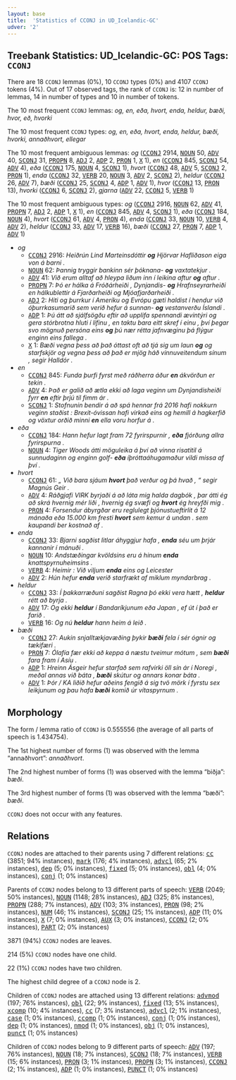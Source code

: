 ```yaml
---
layout: base
title:  'Statistics of CCONJ in UD_Icelandic-GC'
udver: '2'
---
```


## Treebank Statistics: UD_Icelandic-GC: POS Tags: `CCONJ`

There are 18 `CCONJ` lemmas (0%), 10 `CCONJ` types (0%) and 4107 `CCONJ` tokens (4%).
Out of 17 observed tags, the rank of `CCONJ` is: 12 in number of lemmas, 14 in number of types and 10 in number of tokens.

The 10 most frequent `CCONJ` lemmas: <em>og, en, eða, hvort, enda, heldur, bæði, hvor, eð, hvorki</em>

The 10 most frequent `CCONJ` types:  <em>og, en, eða, hvort, enda, heldur, bæði, hvorki, annaðhvort, ellegar</em>

The 10 most frequent ambiguous lemmas: <em>og</em> (<tt><a href="is_gc-pos-CCONJ.html">CCONJ</a></tt> 2914, <tt><a href="is_gc-pos-NOUN.html">NOUN</a></tt> 50, <tt><a href="is_gc-pos-ADV.html">ADV</a></tt> 40, <tt><a href="is_gc-pos-SCONJ.html">SCONJ</a></tt> 31, <tt><a href="is_gc-pos-PROPN.html">PROPN</a></tt> 8, <tt><a href="is_gc-pos-ADJ.html">ADJ</a></tt> 2, <tt><a href="is_gc-pos-ADP.html">ADP</a></tt> 2, <tt><a href="is_gc-pos-PRON.html">PRON</a></tt> 1, <tt><a href="is_gc-pos-X.html">X</a></tt> 1), <em>en</em> (<tt><a href="is_gc-pos-CCONJ.html">CCONJ</a></tt> 845, <tt><a href="is_gc-pos-SCONJ.html">SCONJ</a></tt> 54, <tt><a href="is_gc-pos-ADV.html">ADV</a></tt> 4), <em>eða</em> (<tt><a href="is_gc-pos-CCONJ.html">CCONJ</a></tt> 175, <tt><a href="is_gc-pos-NOUN.html">NOUN</a></tt> 4, <tt><a href="is_gc-pos-SCONJ.html">SCONJ</a></tt> 1), <em>hvort</em> (<tt><a href="is_gc-pos-CCONJ.html">CCONJ</a></tt> 48, <tt><a href="is_gc-pos-ADV.html">ADV</a></tt> 5, <tt><a href="is_gc-pos-SCONJ.html">SCONJ</a></tt> 2, <tt><a href="is_gc-pos-PRON.html">PRON</a></tt> 1), <em>enda</em> (<tt><a href="is_gc-pos-CCONJ.html">CCONJ</a></tt> 32, <tt><a href="is_gc-pos-VERB.html">VERB</a></tt> 20, <tt><a href="is_gc-pos-NOUN.html">NOUN</a></tt> 3, <tt><a href="is_gc-pos-ADV.html">ADV</a></tt> 2, <tt><a href="is_gc-pos-SCONJ.html">SCONJ</a></tt> 2), <em>heldur</em> (<tt><a href="is_gc-pos-CCONJ.html">CCONJ</a></tt> 26, <tt><a href="is_gc-pos-ADV.html">ADV</a></tt> 7), <em>bæði</em> (<tt><a href="is_gc-pos-CCONJ.html">CCONJ</a></tt> 25, <tt><a href="is_gc-pos-SCONJ.html">SCONJ</a></tt> 4, <tt><a href="is_gc-pos-ADP.html">ADP</a></tt> 1, <tt><a href="is_gc-pos-ADV.html">ADV</a></tt> 1), <em>hvor</em> (<tt><a href="is_gc-pos-CCONJ.html">CCONJ</a></tt> 13, <tt><a href="is_gc-pos-PRON.html">PRON</a></tt> 13), <em>hvorki</em> (<tt><a href="is_gc-pos-CCONJ.html">CCONJ</a></tt> 6, <tt><a href="is_gc-pos-SCONJ.html">SCONJ</a></tt> 2), <em>gjarna</em> (<tt><a href="is_gc-pos-ADV.html">ADV</a></tt> 22, <tt><a href="is_gc-pos-CCONJ.html">CCONJ</a></tt> 5, <tt><a href="is_gc-pos-VERB.html">VERB</a></tt> 1)

The 10 most frequent ambiguous types:  <em>og</em> (<tt><a href="is_gc-pos-CCONJ.html">CCONJ</a></tt> 2916, <tt><a href="is_gc-pos-NOUN.html">NOUN</a></tt> 62, <tt><a href="is_gc-pos-ADV.html">ADV</a></tt> 41, <tt><a href="is_gc-pos-PROPN.html">PROPN</a></tt> 7, <tt><a href="is_gc-pos-ADJ.html">ADJ</a></tt> 2, <tt><a href="is_gc-pos-ADP.html">ADP</a></tt> 1, <tt><a href="is_gc-pos-X.html">X</a></tt> 1), <em>en</em> (<tt><a href="is_gc-pos-CCONJ.html">CCONJ</a></tt> 845, <tt><a href="is_gc-pos-ADV.html">ADV</a></tt> 4, <tt><a href="is_gc-pos-SCONJ.html">SCONJ</a></tt> 1), <em>eða</em> (<tt><a href="is_gc-pos-CCONJ.html">CCONJ</a></tt> 184, <tt><a href="is_gc-pos-NOUN.html">NOUN</a></tt> 4), <em>hvort</em> (<tt><a href="is_gc-pos-CCONJ.html">CCONJ</a></tt> 61, <tt><a href="is_gc-pos-ADV.html">ADV</a></tt> 4, <tt><a href="is_gc-pos-PRON.html">PRON</a></tt> 4), <em>enda</em> (<tt><a href="is_gc-pos-CCONJ.html">CCONJ</a></tt> 33, <tt><a href="is_gc-pos-NOUN.html">NOUN</a></tt> 10, <tt><a href="is_gc-pos-VERB.html">VERB</a></tt> 4, <tt><a href="is_gc-pos-ADV.html">ADV</a></tt> 2), <em>heldur</em> (<tt><a href="is_gc-pos-CCONJ.html">CCONJ</a></tt> 33, <tt><a href="is_gc-pos-ADV.html">ADV</a></tt> 17, <tt><a href="is_gc-pos-VERB.html">VERB</a></tt> 16), <em>bæði</em> (<tt><a href="is_gc-pos-CCONJ.html">CCONJ</a></tt> 27, <tt><a href="is_gc-pos-PRON.html">PRON</a></tt> 7, <tt><a href="is_gc-pos-ADP.html">ADP</a></tt> 1, <tt><a href="is_gc-pos-ADV.html">ADV</a></tt> 1)


* <em>og</em>
  * <tt><a href="is_gc-pos-CCONJ.html">CCONJ</a></tt> 2916: <em>Heiðrún Lind Marteinsdóttir <b>og</b> Hjörvar Hafliðason eiga von á barni .</em>
  * <tt><a href="is_gc-pos-NOUN.html">NOUN</a></tt> 62: <em>Þannig tryggir bankinn sér þóknana- <b>og</b> vaxtatekjur .</em>
  * <tt><a href="is_gc-pos-ADV.html">ADV</a></tt> 41: <em>Við erum alltaf að hleypa liðum inn í leikina aftur <b>og</b> aftur .</em>
  * <tt><a href="is_gc-pos-PROPN.html">PROPN</a></tt> 7: <em>Þó er hálka á Fróðárheiði , Dynjandis- <b>og</b> Hrafnseyrarheiði en hálkublettir á Fjarðarheiði og Mjóafjarðarheiði .</em>
  * <tt><a href="is_gc-pos-ADJ.html">ADJ</a></tt> 2: <em>Hiti og þurrkur í Ameríku og Evrópu gæti haldist í hendur við óþurrkasumarið sem verið hefur á sunnan- <b>og</b> vestanverðu Íslandi .</em>
  * <tt><a href="is_gc-pos-ADP.html">ADP</a></tt> 1: <em>Þú átt að sjálfsögðu eftir að upplifa spennandi ævintýri og gera stórbrotna hluti í lífinu , en taktu bara eitt skref í einu , því þegar svo mögnuð persóna eins <b>og</b> þú nær rétta jafnvæginu þá flýgur enginn eins fallega .</em>
  * <tt><a href="is_gc-pos-X.html">X</a></tt> 1: <em>Bæði vegna þess að það óttast oft að tjá sig um laun <b>og</b> og starfskjör og vegna þess að það er mjög háð vinnuveitendum sínum , segir Halldór .</em>
* <em>en</em>
  * <tt><a href="is_gc-pos-CCONJ.html">CCONJ</a></tt> 845: <em>Funda þurfi fyrst með ráðherra áður <b>en</b> ákvörðun er tekin .</em>
  * <tt><a href="is_gc-pos-ADV.html">ADV</a></tt> 4: <em>Það er galið að ætla ekki að laga veginn um Dynjandisheiði fyrr <b>en</b> eftir þrjú til fimm ár .</em>
  * <tt><a href="is_gc-pos-SCONJ.html">SCONJ</a></tt> 1: <em>Stofnunin bendir á að spá hennar frá 2016 hafi nokkurn veginn staðist : Brexit-óvissan hafi virkað eins og hemill á hagkerfið og vöxtur orðið minni <b>en</b> ella voru horfur á .</em>
* <em>eða</em>
  * <tt><a href="is_gc-pos-CCONJ.html">CCONJ</a></tt> 184: <em>Hann hefur lagt fram 72 fyrirspurnir , <b>eða</b> fjórðung allra fyrirspurna .</em>
  * <tt><a href="is_gc-pos-NOUN.html">NOUN</a></tt> 4: <em>Tiger Woods átti möguleika á því að vinna risatitil á sunnudaginn og enginn golf- <b>eða</b> íþróttaáhugamaður vildi missa af því .</em>
* <em>hvort</em>
  * <tt><a href="is_gc-pos-CCONJ.html">CCONJ</a></tt> 61: <em>„ Við bara sjáum <b>hvort</b> það verður og þá hvað , “ segir Magnús Geir .</em>
  * <tt><a href="is_gc-pos-ADV.html">ADV</a></tt> 4: <em>Ráðgjafi VIRK byrjaði á að láta mig halda dagbók , þar átti ég að skrá hvernig mér liði , hvernig ég svæfi og <b>hvort</b> ég hreyfði mig .</em>
  * <tt><a href="is_gc-pos-PRON.html">PRON</a></tt> 4: <em>Forsendur ábyrgðar eru reglulegt þjónustueftirlit á 12 mánaða eða 15.000 km fresti <b>hvort</b> sem kemur á undan . sem kaupandi ber kostnað af .</em>
* <em>enda</em>
  * <tt><a href="is_gc-pos-CCONJ.html">CCONJ</a></tt> 33: <em>Bjarni sagðist litlar áhyggjur hafa , <b>enda</b> séu um þrjár kannanir í mánuði .</em>
  * <tt><a href="is_gc-pos-NOUN.html">NOUN</a></tt> 10: <em>Andstæðingar kvöldsins eru á hinum <b>enda</b> knattspyrnuheimsins .</em>
  * <tt><a href="is_gc-pos-VERB.html">VERB</a></tt> 4: <em>Heimir : Við viljum <b>enda</b> eins og Leicester</em>
  * <tt><a href="is_gc-pos-ADV.html">ADV</a></tt> 2: <em>Hún hefur <b>enda</b> verið starfrækt af miklum myndarbrag .</em>
* <em>heldur</em>
  * <tt><a href="is_gc-pos-CCONJ.html">CCONJ</a></tt> 33: <em>Í þakkarræðuni sagðist Ragna þó ekki vera hætt , <b>heldur</b> rétt að byrja .</em>
  * <tt><a href="is_gc-pos-ADV.html">ADV</a></tt> 17: <em>Og ekki <b>heldur</b> í Bandaríkjunum eða Japan , ef út í það er farið .</em>
  * <tt><a href="is_gc-pos-VERB.html">VERB</a></tt> 16: <em>Og nú <b>heldur</b> hann heim á leið .</em>
* <em>bæði</em>
  * <tt><a href="is_gc-pos-CCONJ.html">CCONJ</a></tt> 27: <em>Aukin snjalltækjavæðing þykir <b>bæði</b> fela í sér ógnir og tækifæri .</em>
  * <tt><a href="is_gc-pos-PRON.html">PRON</a></tt> 7: <em>Ólafía fær ekki að keppa á næstu tveimur mótum , sem <b>bæði</b> fara fram í Asíu .</em>
  * <tt><a href="is_gc-pos-ADP.html">ADP</a></tt> 1: <em>Hreinn Ásgeir hefur starfað sem rafvirki öll sín ár í Noregi , meðal annas við báta , <b>bæði</b> skútur og annars konar báta .</em>
  * <tt><a href="is_gc-pos-ADV.html">ADV</a></tt> 1: <em>Þór / KA liðið hefur aðeins fengið á sig tvö mörk í fyrstu sex leikjunum og þau hafa <b>bæði</b> komið úr vítaspyrnum .</em>

## Morphology

The form / lemma ratio of `CCONJ` is 0.555556 (the average of all parts of speech is 1.434754).

The 1st highest number of forms (1) was observed with the lemma “annaðhvort”: <em>annaðhvort</em>.

The 2nd highest number of forms (1) was observed with the lemma “biðja”: <em>bæði</em>.

The 3rd highest number of forms (1) was observed with the lemma “bæði”: <em>bæði</em>.

`CCONJ` does not occur with any features.


## Relations

`CCONJ` nodes are attached to their parents using 7 different relations: <tt><a href="is_gc-dep-cc.html">cc</a></tt> (3851; 94% instances), <tt><a href="is_gc-dep-mark.html">mark</a></tt> (176; 4% instances), <tt><a href="is_gc-dep-advcl.html">advcl</a></tt> (65; 2% instances), <tt><a href="is_gc-dep-dep.html">dep</a></tt> (5; 0% instances), <tt><a href="is_gc-dep-fixed.html">fixed</a></tt> (5; 0% instances), <tt><a href="is_gc-dep-obl.html">obl</a></tt> (4; 0% instances), <tt><a href="is_gc-dep-conj.html">conj</a></tt> (1; 0% instances)

Parents of `CCONJ` nodes belong to 13 different parts of speech: <tt><a href="is_gc-pos-VERB.html">VERB</a></tt> (2049; 50% instances), <tt><a href="is_gc-pos-NOUN.html">NOUN</a></tt> (1148; 28% instances), <tt><a href="is_gc-pos-ADJ.html">ADJ</a></tt> (325; 8% instances), <tt><a href="is_gc-pos-PROPN.html">PROPN</a></tt> (288; 7% instances), <tt><a href="is_gc-pos-ADV.html">ADV</a></tt> (103; 3% instances), <tt><a href="is_gc-pos-PRON.html">PRON</a></tt> (98; 2% instances), <tt><a href="is_gc-pos-NUM.html">NUM</a></tt> (46; 1% instances), <tt><a href="is_gc-pos-SCONJ.html">SCONJ</a></tt> (25; 1% instances), <tt><a href="is_gc-pos-ADP.html">ADP</a></tt> (11; 0% instances), <tt><a href="is_gc-pos-X.html">X</a></tt> (7; 0% instances), <tt><a href="is_gc-pos-AUX.html">AUX</a></tt> (3; 0% instances), <tt><a href="is_gc-pos-CCONJ.html">CCONJ</a></tt> (2; 0% instances), <tt><a href="is_gc-pos-PART.html">PART</a></tt> (2; 0% instances)

3871 (94%) `CCONJ` nodes are leaves.

214 (5%) `CCONJ` nodes have one child.

22 (1%) `CCONJ` nodes have two children.

The highest child degree of a `CCONJ` node is 2.

Children of `CCONJ` nodes are attached using 13 different relations: <tt><a href="is_gc-dep-advmod.html">advmod</a></tt> (197; 76% instances), <tt><a href="is_gc-dep-obl.html">obl</a></tt> (22; 9% instances), <tt><a href="is_gc-dep-fixed.html">fixed</a></tt> (13; 5% instances), <tt><a href="is_gc-dep-xcomp.html">xcomp</a></tt> (10; 4% instances), <tt><a href="is_gc-dep-cc.html">cc</a></tt> (7; 3% instances), <tt><a href="is_gc-dep-advcl.html">advcl</a></tt> (2; 1% instances), <tt><a href="is_gc-dep-case.html">case</a></tt> (1; 0% instances), <tt><a href="is_gc-dep-ccomp.html">ccomp</a></tt> (1; 0% instances), <tt><a href="is_gc-dep-conj.html">conj</a></tt> (1; 0% instances), <tt><a href="is_gc-dep-dep.html">dep</a></tt> (1; 0% instances), <tt><a href="is_gc-dep-nmod.html">nmod</a></tt> (1; 0% instances), <tt><a href="is_gc-dep-obj.html">obj</a></tt> (1; 0% instances), <tt><a href="is_gc-dep-punct.html">punct</a></tt> (1; 0% instances)

Children of `CCONJ` nodes belong to 9 different parts of speech: <tt><a href="is_gc-pos-ADV.html">ADV</a></tt> (197; 76% instances), <tt><a href="is_gc-pos-NOUN.html">NOUN</a></tt> (18; 7% instances), <tt><a href="is_gc-pos-SCONJ.html">SCONJ</a></tt> (18; 7% instances), <tt><a href="is_gc-pos-VERB.html">VERB</a></tt> (15; 6% instances), <tt><a href="is_gc-pos-PRON.html">PRON</a></tt> (3; 1% instances), <tt><a href="is_gc-pos-PROPN.html">PROPN</a></tt> (3; 1% instances), <tt><a href="is_gc-pos-CCONJ.html">CCONJ</a></tt> (2; 1% instances), <tt><a href="is_gc-pos-ADP.html">ADP</a></tt> (1; 0% instances), <tt><a href="is_gc-pos-PUNCT.html">PUNCT</a></tt> (1; 0% instances)

